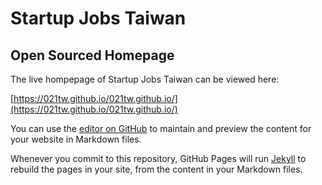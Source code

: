 # Startup Jobs Taiwan

## Open Sourced Homepage

The live hompepage of Startup Jobs Taiwan can be viewed here:

[https://021tw.github.io/021tw.github.io/](https://021tw.github.io/021tw.github.io/)

You can use the [editor on GitHub](https://github.com/021tw/021tw.github.io/edit/master/README.md) to maintain and preview the content for your website in Markdown files.

Whenever you commit to this repository, GitHub Pages will run [Jekyll](https://jekyllrb.com/) to rebuild the pages in your site, from the content in your Markdown files.
